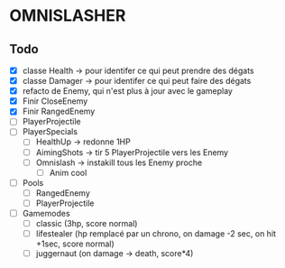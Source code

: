 ﻿# OMNISLASHER

## Todo
- [x] classe Health -> pour identifer ce qui peut prendre des dégats
- [x] classe Damager -> pour identifer ce qui peut faire des dégats
- [x] refacto de Enemy, qui n'est plus à jour avec le gameplay
- [x] Finir CloseEnemy
- [x] Finir RangedEnemy
- [ ] PlayerProjectile
- [ ] PlayerSpecials
	- [ ] HealthUp -> redonne 1HP
	- [ ] AimingShots -> tir 5 PlayerProjectile vers les Enemy
	- [ ] Omnislash -> instakill tous les Enemy proche
		- [ ] Anim cool
- [ ] Pools
	- [ ] RangedEnemy
	- [ ] PlayerProjectile
- [ ] Gamemodes
	- [ ] classic (3hp, score normal)
	- [ ] lifestealer (hp remplacé par un chrono, on damage -2 sec, on hit +1sec, score normal)
	- [ ] juggernaut (on damage -> death, score*4)